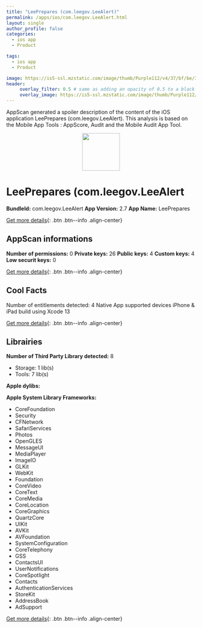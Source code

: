 ```yaml
---
title: "LeePrepares (com.leegov.LeeAlert)"
permalink: /apps/ios/com.leegov.LeeAlert.html
layout: single
author_profile: false
categories: 
  - ios app 
  - Product 

tags: 
  - ios app 
  - Product 

image: https://is5-ssl.mzstatic.com/image/thumb/Purple112/v4/37/bf/be/37bfbedb-e2bc-03fe-45e8-50a724d03c13/AppIcons-1x_U007emarketing-0-7-85-220.png/512x512bb.jpg
header: 
     overlay_filter: 0.5 # same as adding an opacity of 0.5 to a black background
     overlay_image: https://is5-ssl.mzstatic.com/image/thumb/Purple112/v4/37/bf/be/37bfbedb-e2bc-03fe-45e8-50a724d03c13/AppIcons-1x_U007emarketing-0-7-85-220.png/512x512bb.jpg
---
```

AppScan generated a spoiler description of the content of the iOS application LeePrepares (com.leegov.LeeAlert). This analysis is based on the Mobile App Tools : AppScore, Audit and the Mobile Audit App Tool.

  
  
<div style="text-align: center;"><img src="https://is5-ssl.mzstatic.com/image/thumb/Purple112/v4/37/bf/be/37bfbedb-e2bc-03fe-45e8-50a724d03c13/AppIcons-1x_U007emarketing-0-7-85-220.png/512x512bb.jpg" width="100" height="100"></div>  
  
# LeePrepares (com.leegov.LeeAlert

**BundleId:** com.leegov.LeeAlert
**App Version:** 2.7
**App Name:** LeePrepares


[Get more details](/pricing.html){: .btn .btn--info .align-center}  
  
## AppScan informations 

**Number of permissions:** 0
**Private keys:** 26
**Public keys:** 4
**Custom keys:** 4
**Low securit keys:** 0
  
[Get more details](/pricing.html){: .btn .btn--info .align-center}

## Cool Facts

Number of entitlements detected: 4
Native App
supported devices iPhone & iPad
build using Xcode 13
  
[Get more details](/pricing.html){: .btn .btn--info .align-center}

## Librairies 
**Number of Third Party Library detected:** 8
- Storage: 1 lib(s)
- Tools: 7 lib(s)

**Apple dylibs:**


**Apple System Library Frameworks:**
- CoreFoundation
- Security
- CFNetwork
- SafariServices
- Photos
- OpenGLES
- MessageUI
- MediaPlayer
- ImageIO
- GLKit
- WebKit
- Foundation
- CoreVideo
- CoreText
- CoreMedia
- CoreLocation
- CoreGraphics
- QuartzCore
- UIKit
- AVKit
- AVFoundation
- SystemConfiguration
- CoreTelephony
- GSS
- ContactsUI
- UserNotifications
- CoreSpotlight
- Contacts
- AuthenticationServices
- StoreKit
- AddressBook
- AdSupport


  
[Get more details](/pricing.html){: .btn .btn--info .align-center}

